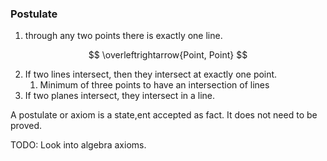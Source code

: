 ### Postulate

1. through any two points there is exactly one line.

$$
\overleftrightarrow{Point, Point}
$$



2. If two lines intersect, then they intersect at exactly one point.
   1. Minimum of three points to have an intersection of lines
3. If two planes intersect, they intersect in a line.



A postulate or axiom is a state,ent accepted as fact. It does not need to be proved. 

TODO: Look into algebra axioms.
